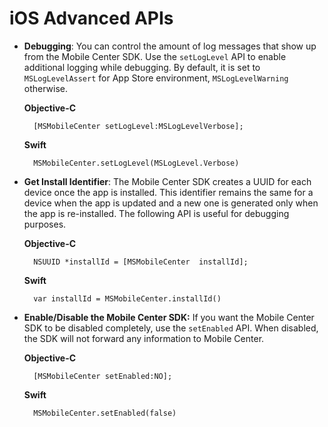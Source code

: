 # iOS Advanced APIs


* **Debugging**: You can control the amount of log messages that show up from the Mobile Center SDK. Use the `setLogLevel` API to enable additional logging while debugging. By default, it is set to `MSLogLevelAssert` for App Store environment, `MSLogLevelWarning` otherwise.

    **Objective-C**

        [MSMobileCenter setLogLevel:MSLogLevelVerbose];


    **Swift**

        MSMobileCenter.setLogLevel(MSLogLevel.Verbose)


* **Get Install Identifier**: The Mobile Center SDK creates a UUID for each device once the app is installed. This identifier remains the same for a device when the app is updated and a new one is generated only when the app is re-installed. The following API is useful for debugging purposes.

    **Objective-C**

        NSUUID *installId = [MSMobileCenter  installId];


    **Swift**

        var installId = MSMobileCenter.installId()


* **Enable/Disable the Mobile Center SDK:** If you want the Mobile Center SDK to be disabled completely, use the `setEnabled` API. When disabled, the SDK will not forward any information to Mobile Center.

    **Objective-C**

        [MSMobileCenter setEnabled:NO];


    **Swift**

        MSMobileCenter.setEnabled(false)
